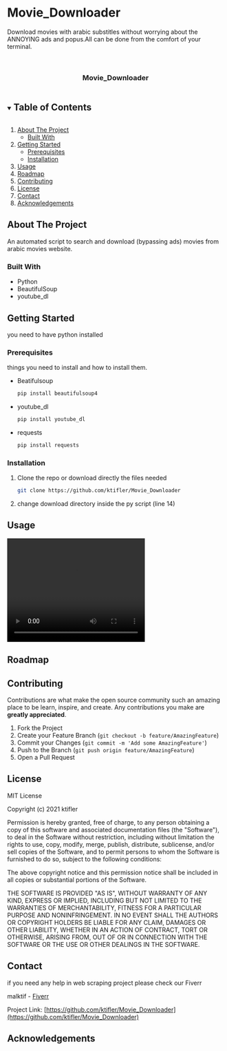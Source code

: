 # Movie_Downloader
Download movies with arabic substitles without worrying about the ANNOYING ads and popus.All can be done from the comfort of your terminal.


<!-- PROJECT SHIELDS -->




<!-- PROJECT LOGO -->
<br />
<p align="center">

  <h3 align="center">Movie_Downloader</h3>

</p>



<!-- TABLE OF CONTENTS -->
<details open="open">
  <summary><h2 style="display: inline-block">Table of Contents</h2></summary>
  <ol>
    <li>
      <a href="#about-the-project">About The Project</a>
      <ul>
        <li><a href="#built-with">Built With</a></li>
      </ul>
    </li>
    <li>
      <a href="#getting-started">Getting Started</a>
      <ul>
        <li><a href="#prerequisites">Prerequisites</a></li>
        <li><a href="#installation">Installation</a></li>
      </ul>
    </li>
    <li><a href="#usage">Usage</a></li>
    <li><a href="#roadmap">Roadmap</a></li>
    <li><a href="#contributing">Contributing</a></li>
    <li><a href="#license">License</a></li>
    <li><a href="#contact">Contact</a></li>
    <li><a href="#acknowledgements">Acknowledgements</a></li>
  </ol>
</details>



<!-- ABOUT THE PROJECT -->
## About The Project


An automated script to search and download (bypassing ads) movies from arabic movies website.



### Built With

* Python
* BeautifulSoup
* youtube_dl



<!-- GETTING STARTED -->
## Getting Started

you need to have python installed

### Prerequisites

things you need to install and how to install them.
* Beatifulsoup
  ```sh
  pip install beautifulsoup4
  ```
* youtube_dl
  ```sh
  pip install youtube_dl
  ```  
* requests
  ```sh
  pip install requests
  ```  

### Installation

1. Clone the repo or download directly the files needed
   ```sh
   git clone https://github.com/ktifler/Movie_Downloader
   ```
2. change download directory inside the py script (line 14)
  



<!-- USAGE EXAMPLES -->
## Usage

<video width="320" height="240" controls>
  <source src="demo.mp4" type="video/mp4">
</video>



<!-- ROADMAP -->
## Roadmap




<!-- CONTRIBUTING -->
## Contributing

Contributions are what make the open source community such an amazing place to be learn, inspire, and create. Any contributions you make are **greatly appreciated**.

1. Fork the Project
2. Create your Feature Branch (`git checkout -b feature/AmazingFeature`)
3. Commit your Changes (`git commit -m 'Add some AmazingFeature'`)
4. Push to the Branch (`git push origin feature/AmazingFeature`)
5. Open a Pull Request



<!-- LICENSE -->
## License

MIT License

Copyright (c) 2021 ktifler

Permission is hereby granted, free of charge, to any person obtaining a copy
of this software and associated documentation files (the "Software"), to deal
in the Software without restriction, including without limitation the rights
to use, copy, modify, merge, publish, distribute, sublicense, and/or sell
copies of the Software, and to permit persons to whom the Software is
furnished to do so, subject to the following conditions:

The above copyright notice and this permission notice shall be included in all
copies or substantial portions of the Software.

THE SOFTWARE IS PROVIDED "AS IS", WITHOUT WARRANTY OF ANY KIND, EXPRESS OR
IMPLIED, INCLUDING BUT NOT LIMITED TO THE WARRANTIES OF MERCHANTABILITY,
FITNESS FOR A PARTICULAR PURPOSE AND NONINFRINGEMENT. IN NO EVENT SHALL THE
AUTHORS OR COPYRIGHT HOLDERS BE LIABLE FOR ANY CLAIM, DAMAGES OR OTHER
LIABILITY, WHETHER IN AN ACTION OF CONTRACT, TORT OR OTHERWISE, ARISING FROM,
OUT OF OR IN CONNECTION WITH THE SOFTWARE OR THE USE OR OTHER DEALINGS IN THE
SOFTWARE.




<!-- CONTACT -->
## Contact
if you need any help in web scraping project please check our Fiverr 

malktif - [Fiverr](https://www.fiverr.com/malktif) 

Project Link: [https://github.com/ktifler/Movie_Downloader](https://github.com/ktifler/Movie_Downloader)



<!-- ACKNOWLEDGEMENTS -->
## Acknowledgements




